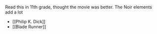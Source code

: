 
Read this in 11th grade, thought the movie was better. The Noir elements add a lot 

- [[Philip K. Dick]]
- [[Blade Runner]]